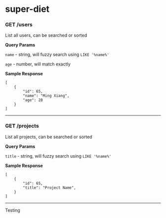 # super-diet

### GET /users

List all users, can be searched or sorted

**Query Params**

`name` - string, will fuzzy search using `LIKE '%name%'`

`age` - number, will match exactly

**Sample Response**

```
[
    {
        "id": 65,
        "name": "Ming Xiang",
        "age": 28
    }
]
```
---

### GET /projects

List all projects, can be searched or sorted

**Query Params**

`title` - string, will fuzzy search using `LIKE '%name%'`

**Sample Response**

```
[
    {
        "id": 65,
        "title": "Project Name",
    }
]
```
---

Testing